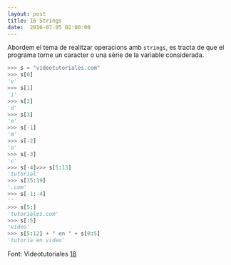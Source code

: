 ```yaml
---
layout: post
title: 16 Strings
date:  2016-07-05 02:00:00
---
```


Abordem el tema de realitzar operacions amb `strings`, es tracta de que el programa torne un caracter o una sèrie de la variable considerada.

```python
>>> s = "videotutoriales.com"
>>> s[0]
'v'
>>> s[1]
'i'
>>> s[2]
'd'
>>> s[3]
'e'
>>> s[-1]
'm'
>>> s[-2]
'o'
>>> s[-3]
'c'
>>> s[-4]>>> s[5:13]
'tutorial'
>>> s[15:19]
'.com'
>>> s[-1:-4]
''
>>> s[5:]
'tutoriales.com'
>>> s[:5]
'video'
>>> s[5:12] + " en " + s[0:5]
'tutoria en video'
```

Font: Videotutoriales [18](https://www.youtube.com/watch?v=guEgMwfNEgc&list=PLEtcGQaT56chpYflEjBWRodHJNJN8EKpO&index=20)
